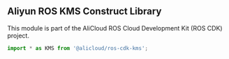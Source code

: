 ## Aliyun ROS KMS Construct Library

This module is part of the AliCloud ROS Cloud Development Kit (ROS CDK) project.

```ts
import * as KMS from '@alicloud/ros-cdk-kms';
```